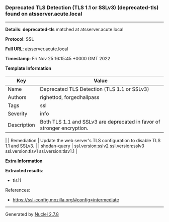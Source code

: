 ### Deprecated TLS Detection (TLS 1.1 or SSLv3) (deprecated-tls) found on atsserver.acute.local
---
**Details**: **deprecated-tls**  matched at atsserver.acute.local

**Protocol**: SSL

**Full URL**: atsserver.acute.local

**Timestamp**: Fri Nov 25 16:15:45 +0000 GMT 2022

**Template Information**

| Key | Value |
|---|---|
| Name | Deprecated TLS Detection (TLS 1.1 or SSLv3) |
| Authors | righettod, forgedhallpass |
| Tags | ssl |
| Severity | info |
| Description | Both TLS 1.1 and SSLv3 are deprecated in favor of stronger encryption.
 |
| Remediation | Update the web server's TLS configuration to disable TLS 1.1 and SSLv3.
 |
| shodan-query | ssl.version:sslv2 ssl.version:sslv3 ssl.version:tlsv1 ssl.version:tlsv1.1 |

**Extra Information**

**Extracted results**:

- tls11


References: 
- https://ssl-config.mozilla.org/#config=intermediate

---
Generated by [Nuclei 2.7.8](https://github.com/projectdiscovery/nuclei)